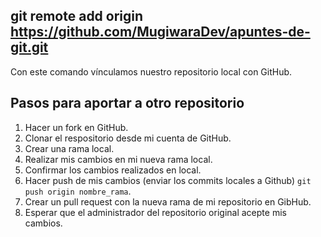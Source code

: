 ## git remote add origin https://github.com/MugiwaraDev/apuntes-de-git.git
Con este comando vínculamos nuestro repositorio local con GitHub.

## Pasos para aportar a otro repositorio
1. Hacer un fork en GitHub.
2. Clonar el respositorio desde mi cuenta de GitHub.
3. Crear una rama local.
4. Realizar mis cambios en mi nueva rama local.
5. Confirmar los cambios realizados en local.
6. Hacer push de mis cambios (enviar los commits locales a Github) `git push origin nombre_rama`.
7. Crear un pull request con la nueva rama de mi repositorio en GibHub.
8. Esperar que el administrador del repositorio original acepte mis cambios.